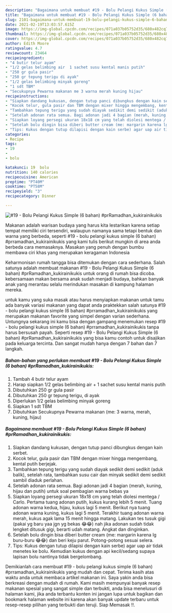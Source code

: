 ```yaml
---
description: "Bagaimana untuk membuat #19 - Bolu Pelangi Kukus Simple (6 bahan) #prRamadhan_kukirainikukis Terbukti"
title: "Bagaimana untuk membuat #19 - Bolu Pelangi Kukus Simple (6 bahan) #prRamadhan_kukirainikukis Terbukti"
slug: 2101-bagaimana-untuk-membuat-19-bolu-pelangi-kukus-simple-6-bahan-prramadhan-kukirainikukis-terbukti
date: 2021-02-19T13:03:57.615Z
image: https://img-global.cpcdn.com/recipes/071a037b05752d35/680x482cq70/19-bolu-pelangi-kukus-simple-6-bahan-prramadhan_kukirainikukis-foto-resep-utama.jpg
thumbnail: https://img-global.cpcdn.com/recipes/071a037b05752d35/680x482cq70/19-bolu-pelangi-kukus-simple-6-bahan-prramadhan_kukirainikukis-foto-resep-utama.jpg
cover: https://img-global.cpcdn.com/recipes/071a037b05752d35/680x482cq70/19-bolu-pelangi-kukus-simple-6-bahan-prramadhan_kukirainikukis-foto-resep-utama.jpg
author: Edith Moore
ratingvalue: 4.7
reviewcount: 23464
recipeingredient:
- "4 butir telur ayam"
- "1/2 gelas belimbing air  1 sachet susu kental manis putih"
- "250 gr gula pasir"
- "250 gr tepung terigu di ayak"
- "1/2 gelas belimbing minyak goreng"
- "1 sdt TBM"
- "Secukupnya Pewarna makanan me 3 warna merah kuning hijau"
recipeinstructions:
- "Siapkan dandang kukusan, dengan tutup panci dibungkus dengan kain serbet."
- "Kocok telur, gula pasir dan TBM dengan mixer hingga mengembang, kental putih berjejak."
- "Tambahkan tepung terigu yang sudah diayak sedikit demi sedikit (aduk balik), setelah rata, tambahkan susu cair dan minyak sedikit demi sedikit sambil diaduk perlahan."
- "Setelah adonan rata semua. Bagi adonan jadi 4 bagian (merah, kuning, hijau dan putih) untuk soal pembagian warna bebas ya"
- "Siapkan loyang persegi ukuran 18x18 cm yang telah diolesi mentega / Carlo. Pertama tuang adonan putih, kukus kurang lebih 5 menit. Tuang adonan warna kedua, hijau, kukus lagi 5 menit. Berikut nya tuang adonan warna kuning, kukus lagi 5 menit. Terakhir tuang adonan warna merah, kukus agak lama 15 menit hingga matang. Lakukan tes tusuk gigi (pakai yg baru yaa jgn yg bekas 😂😂) nah jika adonan sudah tidak lengket ditusuk gigi, berarti udah matang. Angkat dan dinginkan."
- "Setelah bolu dingin bisa diberi butter cream (me: margarin karena lg buru-buru 😂😂) dan beri keju parut. Potong-potong sesuai selera."
- "Tips: Kukus dengan tutup dilapisi dengan kain serbe) agar uap air tidak menetes ke bolu. Kemudian kukus dengan api kecil/sedang supaya lapisan bolu nantinya tidak bergelombang."
categories:
- Recipe
tags:
- 19
- 
- bolu

katakunci: 19  bolu 
nutrition: 140 calories
recipecuisine: American
preptime: "PT40M"
cooktime: "PT58M"
recipeyield: "3"
recipecategory: Dinner

---
```



![#19 - Bolu Pelangi Kukus Simple (6 bahan) #prRamadhan_kukirainikukis](https://img-global.cpcdn.com/recipes/071a037b05752d35/680x482cq70/19-bolu-pelangi-kukus-simple-6-bahan-prramadhan_kukirainikukis-foto-resep-utama.jpg)

Makanan adalah warisan budaya yang harus kita lestarikan karena setiap tempat memiliki ciri tersendiri, walaupun namanya sama tetapi bentuk dan warna yang berbeda, seperti #19 - bolu pelangi kukus simple (6 bahan) #prramadhan_kukirainikukis yang kami tulis berikut mungkin di area anda berbeda cara memasaknya. Masakan yang penuh dengan bumbu membawa ciri khas yang merupakan keragaman Indonesia

Keharmonisan rumah tangga bisa ditemukan dengan cara sederhana. Salah satunya adalah membuat makanan #19 - Bolu Pelangi Kukus Simple (6 bahan) #prRamadhan_kukirainikukis untuk orang di rumah bisa dicoba. kebersamaan makan bersama anak sudah menjadi budaya, bahkan banyak anak yang merantau selalu merindukan masakan di kampung halaman mereka.



untuk kamu yang suka masak atau harus menyiapkan makanan untuk tamu ada banyak variasi makanan yang dapat anda praktekkan salah satunya #19 - bolu pelangi kukus simple (6 bahan) #prramadhan_kukirainikukis yang merupakan makanan favorite yang simpel dengan varian sederhana. Untungnya sekarang ini kamu bisa dengan gampang menemukan resep #19 - bolu pelangi kukus simple (6 bahan) #prramadhan_kukirainikukis tanpa harus bersusah payah.
Seperti resep #19 - Bolu Pelangi Kukus Simple (6 bahan) #prRamadhan_kukirainikukis yang bisa kamu contoh untuk disajikan pada keluarga tercinta. Dan sangat mudah hanya dengan 7 bahan dan 7 langkah.


<!--inarticleads1-->

##### Bahan-bahan yang perlukan membuat #19 - Bolu Pelangi Kukus Simple (6 bahan) #prRamadhan_kukirainikukis:

1. Tambah 4 butir telur ayam
1. Harap siapkan 1/2 gelas belimbing air + 1 sachet susu kental manis putih
1. Dibutuhkan 250 gr gula pasir
1. Dibutuhkan 250 gr tepung terigu, di ayak
1. Diperlukan 1/2 gelas belimbing minyak goreng
1. Siapkan 1 sdt TBM
1. Dibutuhkan Secukupnya Pewarna makanan (me: 3 warna, merah, kuning, hijau)




<!--inarticleads2-->

##### Bagaimana membuat  #19 - Bolu Pelangi Kukus Simple (6 bahan) #prRamadhan_kukirainikukis:

1. Siapkan dandang kukusan, dengan tutup panci dibungkus dengan kain serbet.
1. Kocok telur, gula pasir dan TBM dengan mixer hingga mengembang, kental putih berjejak.
1. Tambahkan tepung terigu yang sudah diayak sedikit demi sedikit (aduk balik), setelah rata, tambahkan susu cair dan minyak sedikit demi sedikit sambil diaduk perlahan.
1. Setelah adonan rata semua. Bagi adonan jadi 4 bagian (merah, kuning, hijau dan putih) untuk soal pembagian warna bebas ya
1. Siapkan loyang persegi ukuran 18x18 cm yang telah diolesi mentega / Carlo. Pertama tuang adonan putih, kukus kurang lebih 5 menit. Tuang adonan warna kedua, hijau, kukus lagi 5 menit. Berikut nya tuang adonan warna kuning, kukus lagi 5 menit. Terakhir tuang adonan warna merah, kukus agak lama 15 menit hingga matang. Lakukan tes tusuk gigi (pakai yg baru yaa jgn yg bekas 😂😂) nah jika adonan sudah tidak lengket ditusuk gigi, berarti udah matang. Angkat dan dinginkan.
1. Setelah bolu dingin bisa diberi butter cream (me: margarin karena lg buru-buru 😂😂) dan beri keju parut. Potong-potong sesuai selera.
1. Tips: Kukus dengan tutup dilapisi dengan kain serbe) agar uap air tidak menetes ke bolu. Kemudian kukus dengan api kecil/sedang supaya lapisan bolu nantinya tidak bergelombang.




Demikianlah cara membuat #19 - bolu pelangi kukus simple (6 bahan) #prramadhan_kukirainikukis yang mudah dan cepat. Terima kasih atas waktu anda untuk membaca artikel makanan ini. Saya yakin anda bisa berkreasi dengan mudah di rumah. Kami masih mempunyai banyak resep makanan spesial yang sangat simple dan terbukti, anda bisa menelusuri di halaman kami, jika anda terbantu konten ini jangan lupa untuk bagikan dan bookmark halaman website ini karena akan banyak update terbaru untuk resep-resep pilihan yang terbukti dan teruji. Siap Memasak !!. 
